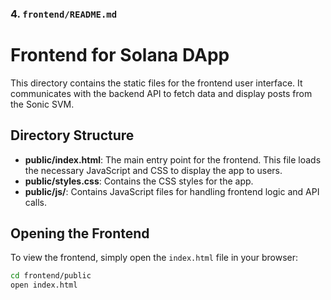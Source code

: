 



### 4. **`frontend/README.md`**

# Frontend for Solana DApp

This directory contains the static files for the frontend user interface. It communicates with the backend API to fetch data and display posts from the Sonic SVM.

## Directory Structure

- **public/index.html**: The main entry point for the frontend. This file loads the necessary JavaScript and CSS to display the app to users.
- **public/styles.css**: Contains the CSS styles for the app.
- **public/js/**: Contains JavaScript files for handling frontend logic and API calls.

## Opening the Frontend

To view the frontend, simply open the `index.html` file in your browser:
```bash
cd frontend/public
open index.html
